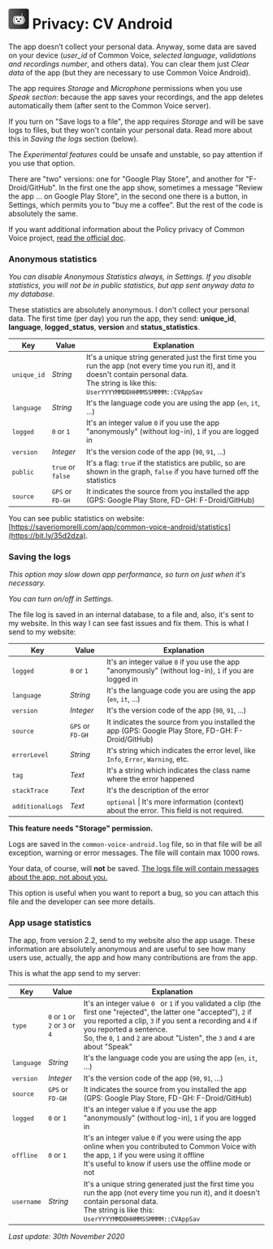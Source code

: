 

#  <img src="images/icon.png" width="40px" alt=""></img> Privacy: CV Android

The app doesn’t collect your personal data. Anyway, some data are saved on your device (*user_id* of Common Voice, *selected language*, *validations and recordings number*, and others data). You can clear them just *Clear data* of the app (but they are necessary to use Common Voice Android).

The app requires *Storage* and *Microphone* permissions when you use *Speak section*: because the app saves your recordings, and the app deletes automatically them (after sent to the Common Voice server).

If you turn on "Save logs to a file", the app requires *Storage* and will be save logs to files, but they won't contain your personal data. Read more about this in *Saving the logs* section (below).

The *Experimental features* could be unsafe and unstable, so pay attention if you use that option.

There are "two" versions: one for "Google Play Store", and another for "F-Droid/GitHub". In the first one the app show, sometimes a message "Review the app ... on Google Play Store", in the second one there is a button, in Settings, which permits you to "buy me a coffee". But the rest of the code is absolutely the same.

If you want additional information about the Policy privacy of Common Voice project, [read the official doc](https://commonvoice.mozilla.org/en/privacy).

### Anonymous statistics

*You can disable Anonymous Statistics always, in Settings. If you disable statistics, you will not be in public statistics, but app sent anyway data to my database.*

These statistics are absolutely anonymous. I don't collect your personal data. The first time (per day) you run the app, they send: **unique_id**, **language**, **logged_status**, **version** and **status_statistics**.

| Key         | Value             | Explanation                                                  |
| ----------- | ----------------- | ------------------------------------------------------------ |
| `unique_id` | *String*          | It's a unique string generated just the first time you run the app (not every time you run it), and it doesn't contain personal data.<br />The string is like this: `UserYYYYMMDDHHMMSSMMMM::CVAppSav` |
| `language`  | *String*          | It's the language code you are using the app (`en`, `it`, ...) |
| `logged`    | `0` or `1`        | It's an integer value `0` if you use the app "anonymously" (without log-in), `1` if you are logged in |
| `version`   | *Integer*         | It's the version code of the app (`90`, `91`, ...)           |
| `public`    | `true` or `false` | It's a flag: `true` if the statistics are public, so are shown in the graph, `false` if you have turned off the statistics |
| `source`    | `GPS` or `FD-GH`  | It indicates the source from you installed the app (GPS: Google Play Store, FD-GH: F-Droid/GitHub) |

You can see public statistics on website: [https://saveriomorelli.com/app/common-voice-android/statistics](https://bit.ly/35d2dza).

### Saving the logs

*This option may slow down app performance, so turn on just when it's necessary.*

*You can turn on/off in Settings.*

The file log is saved in an internal database, to a file and, also, it's sent to my website. In this way I can see fast issues and fix them. This is what I send to my website:

| Key              | Value            | Explanation                                                  |
| ---------------- | ---------------- | ------------------------------------------------------------ |
| `logged`         | `0` or `1`       | It's an integer value `0` if you use the app "anonymously" (without log-in), `1` if you are logged in |
| `language`       | *String*         | It's the language code you are using the app (`en`, `it`, ...) |
| `version`        | *Integer*        | It's the version code of the app (`90`, `91`, ...)           |
| `source`         | `GPS` or `FD-GH` | It indicates the source from you installed the app (GPS: Google Play Store, FD-GH: F-Droid/GitHub) |
| `errorLevel`     | *String*         | It's string which indicates the error level, like `Info`, `Error`, `Warning`, etc. |
| `tag`            | *Text*           | It's a string which indicates the class name where the error happened |
| `stackTrace`     | *Text*           | It's the description of the error                            |
| `additionalLogs` | *Text*           | `optional` \| It's more information (context) about the error. This field is not required. |

**This feature needs "Storage" permission.**

Logs are saved in the `common-voice-android.log` file, so in that file will be all exception, warning or error messages. The file will contain max 1000 rows.

Your data, of course, will **not** be saved. <u>The logs file will contain messages about the app, not about you.</u>

This option is useful when you want to report a bug, so you can attach this file and the developer can see more details.

### App usage statistics

The app, from version 2.2, send to my website also the app usage. These information are absolutely anonymous and are useful to see how many users use, actually, the app and how many contributions are from the app.

This is what the app send to my server:

| Key        | Value                           | Explanation                                                  |
| ---------- | ------------------------------- | ------------------------------------------------------------ |
| `type`     | `0` or `1` or `2` or `3` or `4` | It's an integer value `0 ` or `1` if you validated a clip (the first one "rejected", the latter one "accepted"), `2` if you reported a clip, `3` if you sent a recording and `4` if you reported a sentence.<br />So, the `0`, `1` and `2` are about "Listen", the `3` and `4` are about "Speak" |
| `language` | *String*                        | It's the language code you are using the app (`en`, `it`, ...) |
| `version`  | *Integer*                       | It's the version code of the app (`90`, `91`, ...)           |
| `source`   | `GPS` or `FD-GH`                | It indicates the source from you installed the app (GPS: Google Play Store, FD-GH: F-Droid/GitHub) |
| `logged`   | `0` or `1`                      | It's an integer value `0` if you use the app "anonymously" (without log-in), `1` if you are logged in |
| `offline`  | `0` or `1`                      | It's an integer value `0` if you were using the app online when you contributed to Common Voice with the app, `1` if you were using it offline<br />It's useful to know if users use the offline mode or not |
| `username` | *String*                        | It's a unique string generated just the first time you run the app (not every time you run it), and it doesn't contain personal data.<br />The string is like this: `UserYYYYMMDDHHMMSSMMMM::CVAppSav` |



*Last update: 30th November 2020*